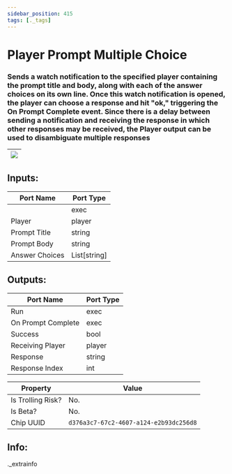 ```yaml
---
sidebar_position: 415
tags: [._tags]
---
```


# Player Prompt Multiple Choice


### Sends a watch notification to the specified player containing the prompt title and body, along with each of the answer choices on its own line. Once this watch notification is opened, the player can choose a response and hit "ok," triggering the On Prompt Complete event. Since there is a delay between sending a notification and receiving the response in which other responses may be received, the Player output can be used to disambiguate multiple responses

| ![](https://images-ext-2.discordapp.net/external/MPmIaQzlEPmgGWlgi-WxBBXt0Bjv_zWPkg1y1f_sy3s/https/www.recroomcircuits.com/image/circuit/absolute-value?width=206&height=108) |
|-----|

## Inputs:
| Port Name | Port Type |
|-----------|-----------|
|  | exec |
| Player | player |
| Prompt Title | string |
| Prompt Body | string |
| Answer Choices | List[string] |

## Outputs:
| Port Name | Port Type |
|-----------|-----------|
| Run | exec |
| On Prompt Complete | exec |
| Success | bool |
| Receiving Player | player |
| Response | string |
| Response Index | int | 

| Property  | Value |
|-------------------|-----------|
| Is Trolling Risk? | No. |
| Is Beta? | No. |
| Chip UUID | `d376a3c7-67c2-4607-a124-e2b93dc256d8` |

## Info:
._extrainfo